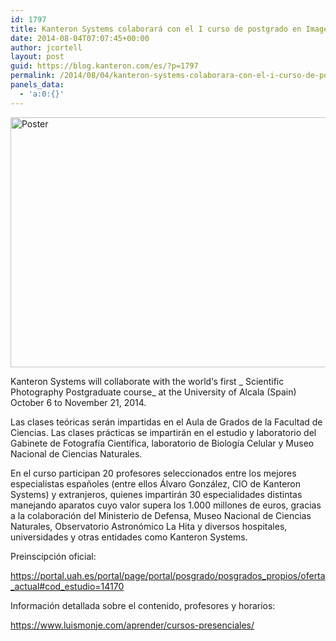 ```yaml
---
id: 1797
title: Kanteron Systems colaborará con el I curso de postgrado en Imagen Científica del mundo
date: 2014-08-04T07:07:45+00:00
author: jcortell
layout: post
guid: https://blog.kanteron.com/es/?p=1797
permalink: /2014/08/04/kanteron-systems-colaborara-con-el-i-curso-de-postgrado-en-imagen-cientifica-del-mundo/
panels_data:
  - 'a:0:{}'
---
```

[<img class="aligncenter" src="https://www.aecomunicacioncientifica.org/wp-content/uploads/imagen-cientifica.jpg" alt="Poster" width="800" height="400" />](https://www.aecomunicacioncientifica.org/curso-internacional-de-imagen-cientifica-becas-para-preinscritos-hasta-el-31-de-julio/)
  
Kanteron Systems will collaborate with the world‘s first _ Scientific Photography Postgraduate course_ at the University of Alcala (Spain) October 6 to November 21, 2014.

Las clases teóricas serán impartidas en el Aula de Grados de la Facultad de Ciencias. Las clases prácticas se impartirán en el estudio y laboratorio del Gabinete de Fotografía Científica, laboratorio de Biología Celular y Museo Nacional de Ciencias Naturales.

En el curso participan 20 profesores seleccionados entre los mejores especialistas españoles (entre ellos Álvaro González, CIO de Kanteron Systems) y extranjeros, quienes impartirán 30 especialidades distintas manejando aparatos cuyo valor supera los 1.000 millones de euros, gracias a la colaboración del Ministerio de Defensa, Museo Nacional de Ciencias Naturales, Observatorio Astronómico La Hita y diversos hospitales, universidades y otras entidades como Kanteron Systems.

Preinscipción oficial:
  
<a title="https://portal.uah.es/portal/page/portal/posgrado/posgrados_propios/oferta_actual # cod_estudio = 14170" href="https://portal.uah.es/portal/page/portal/posgrado/posgrados_propios/oferta_actual%20# cod_estudio = 14170" target="_blank">https://portal.uah.es/portal/page/portal/posgrado/posgrados_propios/oferta_actual#cod_estudio=14170</a>

Información detallada sobre el contenido, profesores y horarios:
  
<a title="https://www.luismonje.com/aprender/cursos-presenciales/" href="https://www.luismonje.com/aprender/cursos-presenciales/" target="_blank">https://www.luismonje.com/aprender/cursos-presenciales/</a>